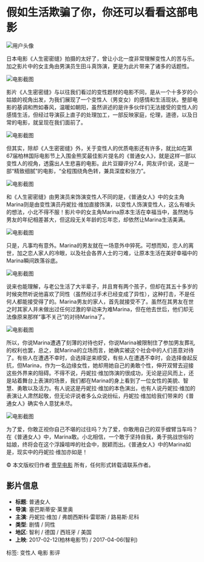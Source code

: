 # 假如生活欺骗了你，你还可以看看这部电影

![用户头像](https://img3.doubanio.com/icon/u145873275-3.jpg)

日本电影《人生密密缝》拍摄的太好了，曾让小北一度非常理解变性人的苦与乐。加之影片中的女主角由男演员生田斗真饰演，更是为此片带来了诸多的话题性。

![电影截图](https://img3.doubanio.com/view/thing_review/l/public/p1085932.webp)

影片《人生密密缝》与以往我们看过的变性题材的电影不同，是从一个十多岁的小姑娘的视角出发，为我们展现了一个变性人（男变女）的感情和生活现状。整部电影的基调和煦如春风，温暖如朝阳，虽然讲述的是许多伙伴们无法接受的变性人的感情生活，但经过导演荻上直子的处理加工，一部反映家庭，伦理，道德，以及日常的电影，就呈现在我们面前了。

![电影截图](https://img3.doubanio.com/view/thing_review/l/public/p1085962.webp)

但其实，除却《人生密密缝》外，关于变性人的优质电影还有许多，就比如在第67届柏林国际电影节上入围金熊奖最佳影片提名的《普通女人》，就是这样一部以变性人的视角，透露出人生悲喜的电影。此片豆瓣评分7.4，网友评价说，这是一部“精致细腻”的电影，“全程围绕角色转，兼具深度和张力”。

![电影截图](https://img3.doubanio.com/view/thing_review/l/public/p1085963.webp)

和《人生密密缝》由男演员来饰演变性人不同的是，《普通女人》中的女主角Marina则是由变性演员丹妮拉·维加直接饰演，以变性人饰演变性人，这么有噱头的想法，小北不得不服！影片中的女主角Marina原本生活在幸福当中，虽然她与男友的年纪相差甚大，但这段无关年龄的忘年恋，却依然让Marina生活美满。

![电影截图](https://img9.doubanio.com/view/thing_review/l/public/p1085965.webp)

只是，凡事均有意外。Marina的男友就在一场意外中猝死。可想而知，恋人的离世，加之恋人家人的冷眼，以及社会各界人士的刁难，让原本生活在美好幸福中的Marina瞬间跌落谷底。

![电影截图](https://img9.doubanio.com/view/thing_review/l/public/p1085966.webp)

说来也能理解，与老公生活了大半辈子，并且育有两个孩子，但却在其五十多岁的时候突然听说他喜欢了同性（虽然经过手术已经变成了异性），这种打击，不是任何人都能接受得了的。Marina男友的家人，首先就接受不了。虽然在其男友在世之时其家人并未做出过任何过激的举动来为难Marina，但在他去世后，他们却无法像原来那样“事不关己”的对待Marina了。

![电影截图](https://img3.doubanio.com/view/thing_review/l/public/p1085967.webp)

所以，你说Marina遭遇了刻薄的对待也好，你说Marina被限制住了参加男友葬礼的权利也罢，总之，就Marina的立场而言，她确实被这个社会中的人们恶意对待了。有些人在遭遇不幸时，会选择逆来顺受，有些人在遭遇不幸时，会选择奋起反抗，但Marina，作为一名边缘女性，她却用她自己的勇敢个性，伸开双臂去迎接这些外界来的阻碍。不得不说，丹妮拉·维加饰演的很成功，无论是迎风而上，还是站着舞台上表演的场景，我们都在Marina的身上看到了一位女性的美貌、智慧、勇敢以及活力。有人说这是丹妮拉·维加的本色演出，也有人说丹妮拉·维加的表演让人肃然起敬，但无论评说者多么众说纷纭，丹妮拉·维加给我们带来的《普通女人》确实令人意犹未尽。

![电影截图](https://img1.doubanio.com/view/thing_review/l/public/p1085968.webp)

为了爱，你敢正视你自己不堪的过往吗？为了爱，你敢用自己的双手螳臂当车吗？在《普通女人》中，Marina敢。小北相信，一个敢于坚持自我，勇于挑战世俗的姑娘，终将会在这个浮躁喧哗的社会中，脱颖而出。《普通女人》中的Marina如是，现实中的丹妮拉·维加亦如是！

© 本文版权归作者 [壹早电影](https://www.douban.com/people/145873275/) 所有，任何形式转载请联系作者。

## 影片信息

- **标题**: 普通女人
- **导演**: 塞巴斯蒂安·莱里奥
- **主演**: 丹妮拉·维加 / 弗朗西斯科·雷耶斯 / 路易斯·尼科
- **类型**: 剧情 / 同性
- **地区**: 智利 / 德国 / 西班牙 / 美国
- **上映**: 2017-02-12(柏林电影节) / 2017-04-06(智利)

标签: 变性人 电影 影评